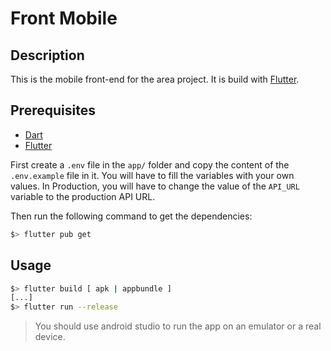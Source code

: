 # Front Mobile

## Description

This is the mobile front-end for the area project. It is build with [Flutter](https://flutter.dev/).

## Prerequisites

- [Dart](https://dart.dev/get-dart)
- [Flutter](https://flutter.dev/docs/get-started/install)

First create a `.env` file in the `app/` folder and copy the content of the `.env.example` file in it. You will have to fill the variables with your own values.
In Production, you will have to change the value of the `API_URL` variable to the production API URL.

Then run the following command to get the dependencies:

```bash
$> flutter pub get
```

## Usage

```bash
$> flutter build [ apk | appbundle ]
[...]
$> flutter run --release
```
> You should use android studio to run the app on an emulator or a real device.
